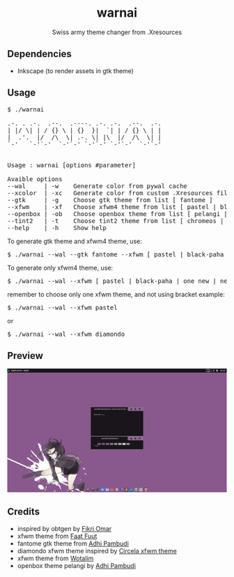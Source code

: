<div align="center">
	<h1>warnai</h1>
	<p>Swiss army theme changer from .Xresources</p>
</div>


## Dependencies
- Inkscape (to render assets in gtk theme)

## Usage
<pre>
$ ./warnai
                                    
.-. . .-.  .--.  .----. .-. .-.  .--.  .-.
| |/ \| | / {} \ | {}  }|  `| | / {} \ | |
|  .'.  |/  /\  \| .-. \| |\  |/  /\  \| |
`-'   `-'`-'  `-'`-' `-'`-' `-'`-'  `-'`-'                                   


Usage : warnai [options #parameter]

Avaible options
--wal     | -w    Generate color from pywal cache
--xcolor  | -xc   Generate color from custom .Xresources file
--gtk     | -g    Choose gtk theme from list [ fantome ]
--xfwm    | -xf   Choose xfwm4 theme from list [ pastel | black-paha | one_new | nest1 | diamondo | wendows | tetris | ribbon | just-title-bar ]
--openbox | -ob   Choose openbox theme from list [ pelangi | tricky | large-tb | mek-oes ]
--tint2   | -t    Choose tint2 theme from list [ chromeos | chromeos-tinted | chromeos-pelangi | slim-text-dark | slim-text-tinted | slim-text-tinted-dark | floaty-rounded | floaty ]
--help    | -h    Show help
</pre>

To generate gtk theme and xfwm4 theme, use:
<pre>
$ ./warnai --wal --gtk fantome --xfwm [ pastel | black-paha | one_new | nest1 | diamondo | wendows ]
</pre>
To generate only xfwm4 theme, use:
<pre>
$ ./warnai --wal --xfwm [ pastel | black-paha | one_new | nest1 | diamondo | wendows ]
</pre>
remember to choose only one xfwm theme, and not using bracket
example:
<pre>
$ ./warnai --wal --xfwm pastel
</pre>
or

<pre>
$ ./warnai --wal --xfwm diamondo
</pre>

## Preview
[![change xfwm on the fly](preview/2018-06-14_06-43-02.jpg)](preview/2018-06-14_06-43-02.webm)

## Credits
- inspired by obtgen by [Fikri Omar](https://github.com/fikriomar16/obtgen/)
- xfwm theme from [Faat Fuut](https://github.com/Nztux/fuut-xfwm.xfce-theme-Collections)
- fantome gtk theme from [Adhi Pambudi](https://github.com/addy-dclxvi/gtk-theme-collections/)
- diamondo xfwm theme inspired by [Circela xfwm theme ](https://github.com/addy-dclxvi/xfwm4-theme-collections)
- xfwm theme from [Wotalim](https://github.com/wotalim/sora-aoi)
- openbox theme pelangi by [Adhi Pambudi](https://github.com/addy-dclxvi/openbox-theme-collections)